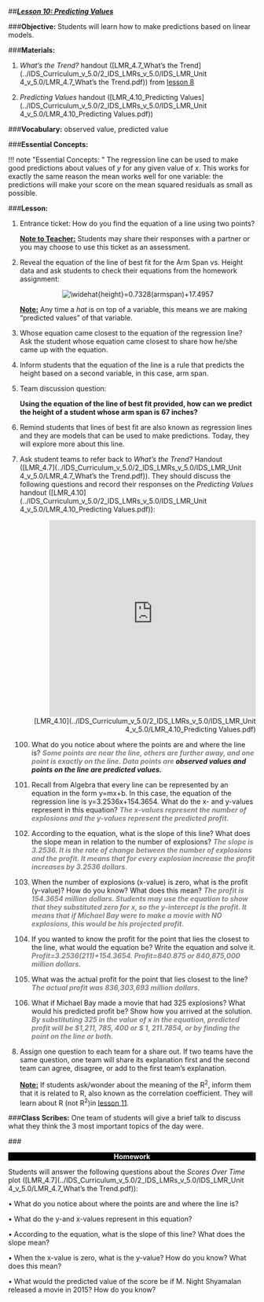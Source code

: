 ##***<u>Lesson 10: Predicting Values</u>***

###**Objective:**
Students will learn how to make predictions based on linear models.

###**Materials:**
1. *What’s the Trend?* handout ([LMR_4.7_What’s the Trend](../IDS_Curriculum_v_5.0/2_IDS_LMRs_v_5.0/IDS_LMR_Unit 4_v_5.0/LMR_4.7_What’s the Trend.pdf)) from [lesson 8](lesson8.md)

2. *Predicting Values* handout ([LMR_4.10_Predicting Values](../IDS_Curriculum_v_5.0/2_IDS_LMRs_v_5.0/IDS_LMR_Unit 4_v_5.0/LMR_4.10_Predicting Values.pdf))

###**Vocabulary:**
observed value, predicted value

###**Essential Concepts:**

!!! note "Essential Concepts: "
    The regression line can be used to make good predictions about values of *y* for any given
    value of *x*. This works for exactly the same reason the mean works well for one variable: the predictions will
    make your score on the mean squared residuals as small as possible.

###**Lesson:**
1. Entrance ticket: How do you find the equation of a line using two points?

    **<u>Note to Teacher:</u>** Students may share their responses with a partner or you may choose to use
    this ticket as an assessment.

2. Reveal the equation of the line of best fit for the Arm Span vs. Height data and ask students to
check their equations from the homework assignment:

    <center><img src="https://latex.codecogs.com/gif.latex?\widehat{height}=0.7328(armspan)&plus;17.4957" title="\widehat{height}=0.7328(armspan)+17.4957" /></center>

    **<u>Note:</u>** Any time a *hat* is on top of a variable, this means we are making “predicted values” of that
    variable.

3. Whose equation came closest to the equation of the regression line? Ask the student whose
equation came closest to share how he/she came up with the equation.

4. Inform students that the equation of the line is a rule that predicts the height based on a second
variable, in this case, arm span.

5. Team discussion question:

    **Using the equation of the line of best fit provided, how can we predict the height of
    a student whose arm span is 67 inches?**

6. Remind students that lines of best fit are also known as regression lines and they are models that
can be used to make predictions. Today, they will explore more about this line.

7. Ask student teams to refer back to *What’s the Trend?* Handout ([LMR_4.7](../IDS_Curriculum_v_5.0/2_IDS_LMRs_v_5.0/IDS_LMR_Unit 4_v_5.0/LMR_4.7_What’s the Trend.pdf)). They should discuss
the following questions and record their responses on the *Predicting Values* handout ([LMR_4.10](../IDS_Curriculum_v_5.0/2_IDS_LMRs_v_5.0/IDS_LMR_Unit 4_v_5.0/LMR_4.10_Predicting Values.pdf)):

    <div align="right"><iframe src="https://docs.google.com/viewerng/viewer?url=https://stemc.idsucla.org/IDS_Curriculum_v_5.0_preview/2_IDS_LMRs_v_5.0/IDS_LMR_Unit 4_v_5.0/LMR_4.10_Predicting Values.pdf&embedded=true" style=" width:420px;height:400px;" frameborder="0"></iframe><br>[LMR_4.10](../IDS_Curriculum_v_5.0/2_IDS_LMRs_v_5.0/IDS_LMR_Unit 4_v_5.0/LMR_4.10_Predicting Values.pdf)</div>

    100. What do you notice about where the points are and where the line is? <span style="color:grey">***Some points are
    near the line, others are further away, and one point is exactly on the line. Data
    points are ***</span>***observed values***<span style="color:grey">*** and points on the line are ***</span>***predicted values***<span style="color:grey">***.***</span>

    100. Recall from Algebra that every line can be represented by an equation in the form
    y=mx+b. In this case, the equation of the regression line is y=3.2536x+154.3654.
    What do the x- and y-values represent in this equation? <span style="color:grey">***The x-values represent the
    number of explosions and the y-values represent the predicted profit.***</span>

    100. According to the equation, what is the slope of this line? What does the slope mean in
    relation to the number of explosions? <span style="color:grey">***The slope is 3.2536. It is the rate of change
    between the number of explosions and the profit. It means that for every explosion
    increase the profit increases by 3.2536 dollars.***</span>

    100. When the number of explosions (x-value) is zero, what is the profit (y-value)? How do you
    know? What does this mean? <span style="color:grey">***The profit is 154.3654 million dollars. Students may
    use the equation to show that they substituted zero for x, so the y-intercept is the
    profit. It means that if Michael Bay were to make a movie with NO explosions, this
    would be his projected profit.***</span>

    100. If you wanted to know the profit for the point that lies the closest to the line, what would
    the equation be? Write the equation and solve it. <span style="color:grey">***Profit=3.2536(211)+154.3654.
    Profit=840.875 or 840,875,000 million dollars.***</span>

    100. What was the actual profit for the point that lies closest to the line? <span style="color:grey">***The actual profit was
    836,303,693 million dollars.***</span>

    100. What if Michael Bay made a movie that had 325 explosions? What would his predicted
    profit be? Show how you arrived at the solution. <span style="color:grey">***By substituting 325 in the value of x in
    the equation, predicted profit will be $1,211, 785, 400 or $ 1, 211.7854, or by finding
    the point on the line or both.***</span>

8. Assign one question to each team for a share out. If two teams have the same question, one
team will share its explanation first and the second team can agree, disagree, or add to the first
team’s explanation.

    **<u>Note:</u>** If students ask/wonder about the meaning of the R<sup>2</sup>, inform them that it is related to R, also
    known as the correlation coefficient. They will learn about R (not R<sup>2</sup>)in [lesson 11](lesson11.md).

###**Class Scribes:**
One team of students will give a brief talk to discuss what they think the 3 most important topics of the
day were.

###<p style="background: black; color: white; text-align: center;">**Homework**</p>
Students will answer the following questions about the *Scores Over Time* plot ([LMR_4.7](../IDS_Curriculum_v_5.0/2_IDS_LMRs_v_5.0/IDS_LMR_Unit 4_v_5.0/LMR_4.7_What’s the Trend.pdf)):

• What do you notice about where the points are and where the line is?

• What do the y-and x-values represent in this equation?

• According to the equation, what is the slope of this line? What does the slope mean?

• When the x-value is zero, what is the y-value? How do you know? What does this mean?

• What would the predicted value of the score be if M. Night Shyamalan released a movie
in 2015? How do you know?
